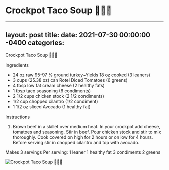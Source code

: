 # Crockpot Taco Soup 🌮🥑🍅
---
layout: post
title: 
date:   2021-07-30 00:00:00 -0400
categories: 
---
Crockpot Taco Soup 🌮🥑🍅

Ingredients
* 24 oz raw 95-97 % ground turkey~Yields 18 oz cooked (3 leaners)
* 3 cups (25.38 oz) can Rotel Diced Tomatoes (6 greens)
* 4 tbsp low fat cream cheese (2 healthy fats)
* 1 tbsp taco seasoning (6 condiments)
* 2 1/2 cups chicken stock (2 1/2 condiments)
* 1/2 cup chopped cilantro (1/2 condiment)
* 1 1/2 oz sliced Avocado (1 healthy fat)

Instructions

1. Brown beef in a skillet over medium heat. In your crockpot add cheese, tomatoes and seasoning. Stir in beef. Pour chicken stock and stir to mix thoroughly. Cook covered on high for 2 hours or on low for 4 hours. Before serving stir in chopped cilantro and top with avocado.

Makes 3 servings
Per serving:
1 leaner
1 healthy fat
3 condiments
2 greens

![Crockpot Taco Soup 🌮🥑🍅](/images/Crockpot%20Taco%20Soup%20🌮🥑🍅.png)

